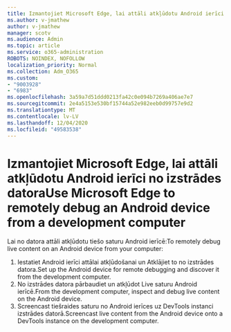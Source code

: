 ```yaml
---
title: Izmantojiet Microsoft Edge, lai attāli atkļūdotu Android ierīci no izstrādes datora
ms.author: v-jmathew
author: v-jmathew
manager: scotv
ms.audience: Admin
ms.topic: article
ms.service: o365-administration
ROBOTS: NOINDEX, NOFOLLOW
localization_priority: Normal
ms.collection: Adm_O365
ms.custom:
- "9003928"
- "6983"
ms.openlocfilehash: 3a59a7d51ddd0213fa42c0e094b7269a406ae7e7
ms.sourcegitcommit: 2e4a5153e530bf15744a52e982eeb0d99757e9d2
ms.translationtype: MT
ms.contentlocale: lv-LV
ms.lasthandoff: 12/04/2020
ms.locfileid: "49583538"
---
```

# <a name="use-microsoft-edge-to-remotely-debug-an-android-device-from-a-development-computer"></a><span data-ttu-id="700aa-102">Izmantojiet Microsoft Edge, lai attāli atkļūdotu Android ierīci no izstrādes datora</span><span class="sxs-lookup"><span data-stu-id="700aa-102">Use Microsoft Edge to remotely debug an Android device from a development computer</span></span>

<span data-ttu-id="700aa-103">Lai no datora attāli atkļūdotu tiešo saturu Android ierīcē:</span><span class="sxs-lookup"><span data-stu-id="700aa-103">To remotely debug live content on an Android device from your computer:</span></span>

1. <span data-ttu-id="700aa-104">Iestatiet Android ierīci attālai atkļūdošanai un Atklājiet to no izstrādes datora.</span><span class="sxs-lookup"><span data-stu-id="700aa-104">Set up the Android device for remote debugging and discover it from the development computer.</span></span>
2. <span data-ttu-id="700aa-105">No izstrādes datora pārbaudiet un atkļūdot Live saturu Android ierīcē.</span><span class="sxs-lookup"><span data-stu-id="700aa-105">From the development computer, inspect and debug live content on the Android device.</span></span>
3. <span data-ttu-id="700aa-106">Screencast tiešraides saturu no Android ierīces uz DevTools instanci izstrādes datorā.</span><span class="sxs-lookup"><span data-stu-id="700aa-106">Screencast live content from the Android device onto a DevTools instance on the development computer.</span></span>
